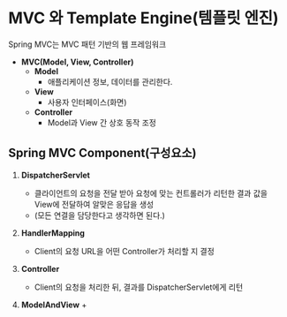 # MVC 와 Template Engine(템플릿 엔진)

Spring MVC는 MVC 패턴 기반의 웹 프레임워크

+ **MVC(Model, View, Controller)**
    + **Model**
        + 애플리케이션 정보, 데이터를 관리한다.
    + **View**
        + 사용자 인터페이스(화면)
    + **Controller**
        + Model과 View 간 상호 동작 조정

## Spring MVC Component(구성요소)
1. **DispatcherServlet**
    + 클라이언트의 요청을 전달 받아 요청에 맞는 컨트롤러가 리턴한 결과 값을 View에 전달하여 알맞은 응답을 생성
    + (모든 연결을 담당한다고 생각하면 된다.)

2. **HandlerMapping**
    + Client의 요청 URL을 어떤 Controller가 처리할 지 결정

3. **Controller**
    + Client의 요청을 처리한 뒤, 결과를 DispatcherServlet에게 리턴

4. **ModelAndView**
    +